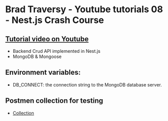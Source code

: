 # Brad Traversy - Youtube tutorials 08 - Nest.js Crash Course

## [Tutorial video on Youtube](https://www.youtube.com/watch?v=wqhNoDE6pb4)
 - Backend Crud API implemented in Nest.js
 - MongoDB & Mongoose

## Environment variables:
 - DB_CONNECT: the connection string to the MongoDB database server.

## Postmen collection for testing
 - [Collection](https://github.com/ArpadGBondor/Brad_Traversy-Youtube_tutorials-08-Nest-Crash-Course/blob/master/Brad_Traversy_-_Nest_Crash_Course.postman_collection.json)
